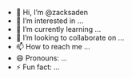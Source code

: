 - 👋 Hi, I’m @zacksaden
- 👀 I’m interested in ...
- 🌱 I’m currently learning ...
- 💞️ I’m looking to collaborate on ...
- 📫 How to reach me ...
- 😄 Pronouns: ...
- ⚡ Fun fact: ...

<!---
zacksaden/zacksaden is a ✨ special ✨ repository because its `README.md` (this file) appears on your GitHub profile.
You can click the Preview link to take a look at your changes.
--->
